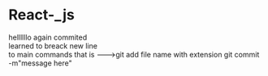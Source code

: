 # React-_js
hellllllo
again commited
<br>
learned to breack new line
<br>
to main commands that is --->git add file name with extension        git commit -m"message here"
